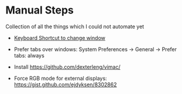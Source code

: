 # Manual Steps

Collection of all the things which I could not automate yet

* [Keyboard Shortcut to change window](https://superuser.com/questions/299241/in-mac-os-what-is-the-keyboard-shortcut-to-switch-between-windows-of-the-same-a)

* Prefer tabs over windows: System Preferences -> General -> Prefer tabs: always

* Install https://github.com/dexterleng/vimac/

* Force RGB mode for external displays: https://gist.github.com/ejdyksen/8302862
